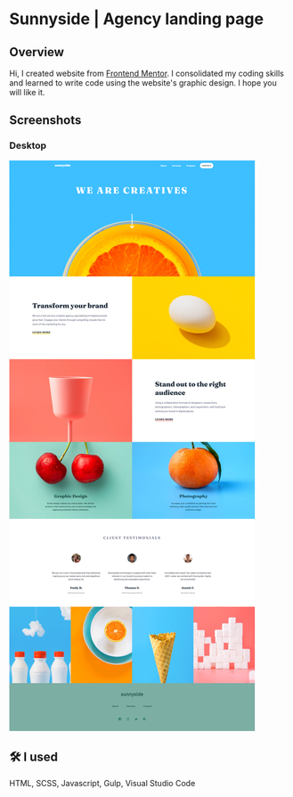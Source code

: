 # Sunnyside | Agency landing page
## Overview
Hi, I created website from [Frontend Mentor](https://www.frontendmentor.io/challenges/sunnyside-agency-landing-page-7yVs3B6ef). 
I consolidated my coding skills and learned to write code using the website's graphic design. I hope you will like it.
## Screenshots
 ### Desktop
![App Screenshot](https://github.com/lukaszwiniarczyk/Sunnyside/blob/main/ScreenShots/desktop-screenshot.png?raw=true)
## 🛠 I used
HTML, SCSS, Javascript, Gulp, Visual Studio Code
